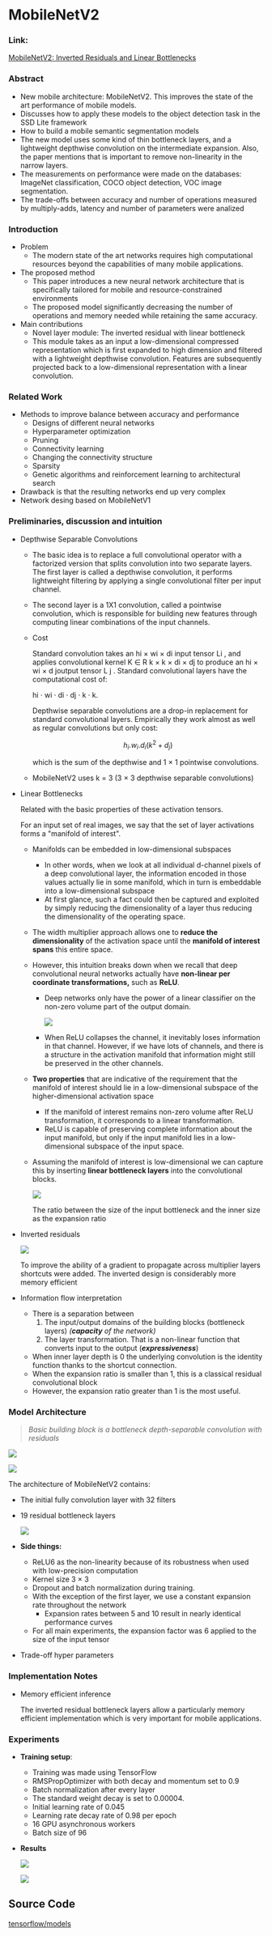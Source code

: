 # MobileNetV2

### Link:

[MobileNetV2: Inverted Residuals and Linear Bottlenecks](https://arxiv.org/abs/1801.04381)

### Abstract

- New mobile architecture: MobileNetV2. This improves the state of the art performance of mobile models.
- Discusses how to apply these models to the object detection task in the SSD Lite framework
- How to build a mobile semantic segmentation models
- The new model uses some kind of thin bottleneck layers, and a lightweight depthwise convolution on the intermediate expansion. Also, the paper mentions that is important to remove non-linearity in the narrow layers.
- The measurements on performance were made on the databases: ImageNet classification, COCO object detection, VOC image segmentation.
- The trade-offs between accuracy and number of operations measured by multiply-adds, latency and number of parameters were analized


### Introduction

- Problem
    - The modern state of the art networks requires high computational resources beyond the capabilities of many mobile applications.
- The proposed method
    - This paper introduces a new neural network architecture that is specifically tailored for mobile and resource-constrained environments
    - The proposed model significantly decreasing the number of operations and memory needed while retaining the same accuracy.
- Main contributions
    - Novel layer module: The inverted residual with linear bottleneck
    - This module takes as an input a low-dimensional compressed representation which is first expanded to high dimension and filtered with a lightweight depthwise convolution. Features are subsequently projected back to a low-dimensional representation with a linear convolution.

### Related Work

- Methods to improve balance between accuracy and performance
    - Designs of different neural networks
    - Hyperparameter optimization
    - Pruning
    - Connectivity learning
    - Changing the connectivity structure
    - Sparsity
    - Genetic algorithms and reinforcement learning to architectural search
- Drawback is that the resulting networks end up very complex
- Network desing based on MobileNetV1

### Preliminaries, discussion and intuition

- Depthwise Separable Convolutions
    - The basic idea is to replace a full convolutional operator with a factorized version that splits convolution into two separate layers. The first layer is called a depthwise convolution, it performs lightweight filtering by applying a single convolutional filter per input channel.
    - The second layer is a 1X1 convolution, called a pointwise convolution, which is responsible for building new features through computing linear combinations of the input channels.
    - Cost

        Standard convolution takes an hi × wi × di input tensor Li , and applies convolutional kernel K ∈ R k × k × di × dj to produce an hi × wi × d joutput tensor L j . Standard convolutional layers have the computational cost of:

        hi · wi · di · dj · k · k.

        Depthwise separable convolutions are a drop-in replacement for standard convolutional layers. Empirically they work almost as well as regular convolutions but only cost:

        $$h_i . w_i . d_i(k^2 + d_j)$$

        which is the sum of the depthwise and 1 × 1 pointwise convolutions.

    - MobileNetV2 uses k = 3 (3 × 3 depthwise separable convolutions)
- Linear Bottlenecks

    Related with the basic properties of these activation tensors.

    For an input set of real images, we say that the set of layer activations forms a "manifold of interest".

    - Manifolds can be embedded in low-dimensional subspaces
        - In other words, when we look at all individual d-channel pixels of a deep convolutional layer, the information encoded in those values actually lie in some manifold, which in turn is embeddable into a low-dimensional subspace
        - At first glance, such a fact could then be captured and exploited by simply reducing the dimensionality of a layer thus reducing the dimensionality of the operating space.
    - The width multiplier approach allows one to **reduce the dimensionality** of the activation space until the **manifold of interest spans** this entire space.
    - However, this intuition breaks down when we recall that deep convolutional neural networks actually have **non-linear per coordinate transformations,** such as **ReLU**.
        - Deep networks only have the power of a linear classifier on the non-zero volume part of the output domain.

            ![](/images/Untitled-d8cd1d43-b46b-4b72-89ea-7b7b0f8a1bd8.png)

        - When ReLU collapses the channel, it inevitably loses information in that channel. However, if we have lots of channels, and there is a structure in the activation manifold that information might still be preserved in the other channels.
    - **Two properties** that are indicative of the requirement that the manifold of interest should lie in a low-dimensional subspace of the higher-dimensional activation space
        - If the manifold of interest remains non-zero volume after ReLU transformation, it corresponds to a linear transformation.
        - ReLU is capable of preserving complete information about the input manifold, but only if the input manifold lies in a low-dimensional subspace of the input space.
    - Assuming the manifold of interest is low-dimensional we can capture this by inserting **linear bottleneck layers** into the convolutional blocks.

        ![](/images/Untitled-e1ade487-34a0-4b89-b279-70f71750da0c.png)

        The ratio between the size of the input bottleneck and the inner size as the expansion ratio

- Inverted residuals

    ![](/images/Untitled-a89e96c6-3490-4702-9c32-bfa0130b3fa6.png)

    To improve the ability of a gradient to propagate across multiplier layers shortcuts were added. The inverted design is considerably more memory efficient

- Information flow interpretation
    - There is a separation between
        1. The input/output domains of the building blocks (bottleneck layers) *(**capacity** of the network)*
        2. The layer transformation. That is a non-linear function that converts input to the output (***expressiveness***)
    - When inner layer depth is 0 the underlying convolution is the identity function thanks to the shortcut connection.
    - When the expansion ratio is smaller than 1, this is a classical residual convolutional block
    - However, the expansion ratio greater than 1 is the most useful.

### Model Architecture

> *Basic building block is a bottleneck depth-separable convolution with residuals*

![](/images/Untitled-97b28719-ab36-4e38-8bd5-ab565987a4a2.png)

![](/images/Untitled-c42f7c3e-60fe-41fa-b6c6-e466ecdebbc1.png)

The architecture of MobileNetV2 contains:

- The initial fully convolution layer with 32 filters
- 19 residual bottleneck layers

    ![](/images/Untitled-9b706426-a239-446b-b380-b4f4e816727e.png)

- **Side things:**
    - ReLU6 as the non-linearity because of its robustness when used with low-precision computation
    - Kernel size 3 × 3
    - Dropout and batch normalization during training.
    - With the exception of the first layer, we use a constant expansion rate throughout the network
        - Expansion rates between 5 and 10 result in nearly identical performance curves
    - For all main experiments, the expansion factor was 6 applied to the size of the input tensor
- Trade-off hyper parameters

### Implementation Notes

- Memory efficient inference

    The inverted residual bottleneck layers allow a particularly memory efficient implementation which is very important for mobile applications.

### Experiments

- **Training setup**:
    - Training was made using TensorFlow
    - RMSPropOptimizer with both decay and momentum set to 0.9
    - Batch normalization after every layer
    - The standard weight decay is set to 0.00004.
    - Initial learning rate of 0.045
    - Learning rate decay rate of 0.98 per epoch
    - 16 GPU asynchronous workers
    - Batch size of 96
- **Results**

    ![](/images/Untitled-acdbc4bc-48f9-4c2e-8498-43a2a4e77bc5.png)

    ![](/images/Untitled-97e52e7d-0f41-48fc-8b20-3f2fed38fd87.png)

## Source Code
[tensorflow/models](https://github.com/tensorflow/models/blob/master/research/slim/nets/mobilenet/mobilenet_v2.py)
